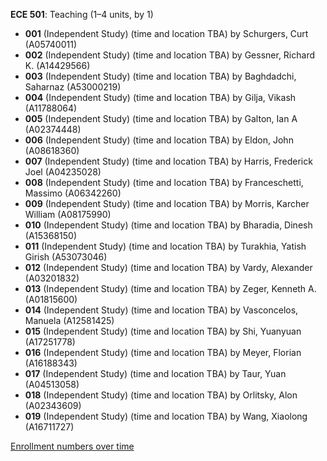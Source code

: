 **ECE 501**: Teaching (1–4 units, by 1)

- **001** (Independent Study) (time and location TBA) by Schurgers, Curt (A05740011)
- **002** (Independent Study) (time and location TBA) by Gessner, Richard K. (A14429566)
- **003** (Independent Study) (time and location TBA) by Baghdadchi, Saharnaz (A53000219)
- **004** (Independent Study) (time and location TBA) by Gilja, Vikash (A11788064)
- **005** (Independent Study) (time and location TBA) by Galton, Ian A (A02374448)
- **006** (Independent Study) (time and location TBA) by Eldon, John (A08618360)
- **007** (Independent Study) (time and location TBA) by Harris, Frederick Joel (A04235028)
- **008** (Independent Study) (time and location TBA) by Franceschetti, Massimo (A06342260)
- **009** (Independent Study) (time and location TBA) by Morris, Karcher William (A08175990)
- **010** (Independent Study) (time and location TBA) by Bharadia, Dinesh (A15368150)
- **011** (Independent Study) (time and location TBA) by Turakhia, Yatish Girish (A53073046)
- **012** (Independent Study) (time and location TBA) by Vardy, Alexander (A03201832)
- **013** (Independent Study) (time and location TBA) by Zeger, Kenneth A. (A01815600)
- **014** (Independent Study) (time and location TBA) by Vasconcelos, Manuela (A12581425)
- **015** (Independent Study) (time and location TBA) by Shi, Yuanyuan (A17251778)
- **016** (Independent Study) (time and location TBA) by Meyer, Florian (A16188343)
- **017** (Independent Study) (time and location TBA) by Taur, Yuan (A04513058)
- **018** (Independent Study) (time and location TBA) by Orlitsky, Alon (A02343609)
- **019** (Independent Study) (time and location TBA) by Wang, Xiaolong (A16711727)

[Enrollment numbers over time](./ECE501.tsv)
